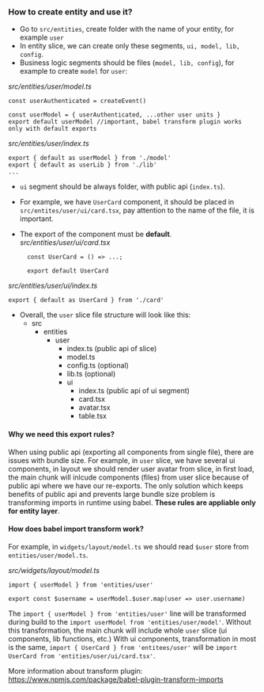 ### How to create entity and use it?

- Go to `src/entities`, create folder with the name of your entity, for example `user`
- In entity slice, we can create only these segments, `ui, model, lib, config`.
- Business logic segments should be files (`model, lib, config`), for example to create `model` for `user`:

*src/entities/user/model.ts*
	
    const userAuthenticated = createEvent()
		
	const userModel = { userAuthenticated, ...other user units }
    export default userModel //important, babel transform plugin works only with default exports 
    
*src/entities/user/index.ts*
	
    export { default as userModel } from './model'
    export { default as userLib } from './lib'
	...
    

- `ui` segment should be always folder, with public api (`index.ts`).
- For example, we have `UserCard` component, it should be placed in `src/entites/user/ui/card.tsx`, pay attention to the name of the file, it is important.
- The export of the component must be **default**.
*src/entities/user/ui/card.tsx*
	
        const UserCard = () => ...;
		
		export default UserCard
    
*src/entities/user/ui/index.ts*
	
    export { default as UserCard } from './card'
    

- Overall, the `user` slice file structure will look like this: 
	- src
	  - entities
		- user
		  - index.ts (public api of slice)
		  - model.ts
		  - config.ts (optional)
		  - lib.ts (optional)
		  - ui
			- index.ts (public api of ui segment)
			- card.tsx
			- avatar.tsx
			- table.tsx


#### Why we need this export rules?
When using public api (exporting all components from single file), there are issues with bundle size. For example, in `user` slice, we have several ui components, in layout we should render user avatar from slice, in first load, the main chunk will inlcude components (files) from user slice because of public api where we have our re-exports. The only solution which keeps benefits of public api and prevents large bundle size problem is transforming imports in runtime using babel. **These rules are appliable only for entity layer**.

#### How does babel import transform work?
For example, in `widgets/layout/model.ts` we should read `$user` store from `entities/user/model.ts`.

*src/widgets/layout/model.ts*
	
	import { userModel } from 'entities/user' 
	
    export const $username = userModel.$user.map(user => user.username)

The `import { userModel } from 'entities/user'` line will be transformed during build to the `import userModel from 'entities/user/model'`. Without this transformation, the main chunk will include whole `user` slice (ui components, lib functions, etc.)
With ui components, transformation in most is the same, `import { UserCard } from 'entitees/user'` will be `import UserCard from 'entities/user/ui/card.tsx'`.

More information about transform plugin: https://www.npmjs.com/package/babel-plugin-transform-imports
